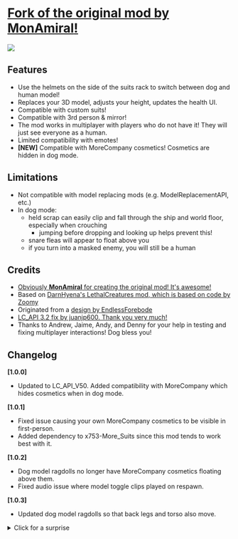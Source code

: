 

# [Fork of the original mod by **MonAmiral**!](https://thunderstore.io/c/lethal-company/p/MonAmiral/PlayerDogModel/)

![](https://imgur.com/Jqnam1q.png)

## Features
- Use the helmets on the side of the suits rack to switch between dog and human model!
- Replaces your 3D model, adjusts your height, updates the health UI.
- Compatible with custom suits!
- Compatible with 3rd person & mirror!
- The mod works in multiplayer with players who do not have it! They will just see everyone as a human.
- Limited compatibility with emotes!
- **[NEW]** Compatible with MoreCompany cosmetics! Cosmetics are hidden in dog mode.

## Limitations
- Not compatible with model replacing mods (e.g. ModelReplacementAPI, etc.)
- In dog mode:
	- held scrap can easily clip and fall through the ship and world floor, especially when crouching
		- jumping before dropping and looking up helps prevent this!
	- snare fleas will appear to float above you
	- if you turn into a masked enemy, you will still be a human

## Credits
- [Obviously **MonAmiral** for creating the original mod! It's awesome!](https://thunderstore.io/c/lethal-company/p/MonAmiral/PlayerDogModel/)
- Based on [DarnHyena's LethalCreatures mod, which is based on code by Zoomy](https://github.com/DarnHyena/LethalCreatures)
- Originated from a [design by EndlessForebode](https://twitter.com/UslurpArt/status/1724137874717573268)
- [LC_API 3.2 fix by juanjp600. Thank you very much!](https://github.com/MonAmiral/PlayerDogModel/pull/12)
- Thanks to Andrew, Jaime, Andy, and Denny for your help in testing and fixing multiplayer interactions! Dog bless you!

## Changelog

**[1.0.0]**
- Updated to LC_API_V50. Added compatibility with MoreCompany which hides cosmetics when in dog mode.

**[1.0.1]**
- Fixed issue causing your own MoreCompany cosmetics to be visible in first-person. 
- Added dependency to x753-More_Suits since this mod tends to work best with it.

**[1.0.2]**
- Dog model ragdolls no longer have MoreCompany cosmetics floating above them. 
- Fixed audio issue where model toggle clips played on respawn.

**[1.0.3]**
- Updated dog model ragdolls so that back legs and torso also move.

<details>

<summary>Click for a surprise</summary>

![](https://imgur.com/HqYB9te.png)

</details>
